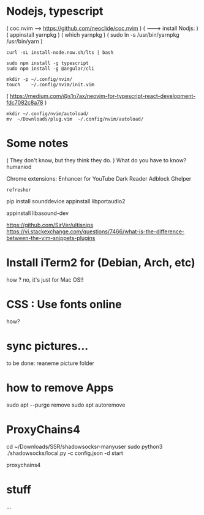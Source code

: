 # Nodejs, typescript
( coc.nvim -->  https://github.com/neoclide/coc.nvim )
( ---> install Nodjs: )
( appinstall yarnpkg )
( which yarnpkg )
( sudo ln -s /usr/bin/yarnpkg /usr/bin/yarn )

    curl -sL install-node.now.sh/lts | bash

    sudo npm install -g typescript
    sudo npm install -g @angular/cli

    mkdir -p ~/.config/nvim/
    touch    ~/.config/nvim/init.vim

( https://medium.com/@s1n7ax/neovim-for-typescript-react-development-fdc7082c8a78 )

    mkdir ~/.config/nvim/autoload/
    mv  ~/Downloads/plug.vim  ~/.config/nvim/autoload/






# Some notes

( They don't know, but they think they do. )
What do you have to know?
humaniod

Chrome extensions:
    Enhancer for YouTube
    Dark Reader
    Adblock
    Ghelper

    refresher


pip install sounddevice
appinstall libportaudio2

appinstall libasound-dev


https://github.com/SirVer/ultisnips
https://vi.stackexchange.com/questions/7466/what-is-the-difference-between-the-vim-snippets-plugins

# Install iTerm2 for (Debian, Arch, etc)
how ?
no, it's just for Mac OS!!

# CSS : Use fonts online
how?

# sync pictures...
to be done: reaneme picture folder

# how to remove Apps
sudo apt --purge remove <package-name>
sudo apt autoremove

# ProxyChains4

cd ~/Downloads/SSR/shadowsocksr-manyuser
sudo python3 ./shadowsocks/local.py -c config.json -d start

proxychains4 <commands>


# stuff
...





